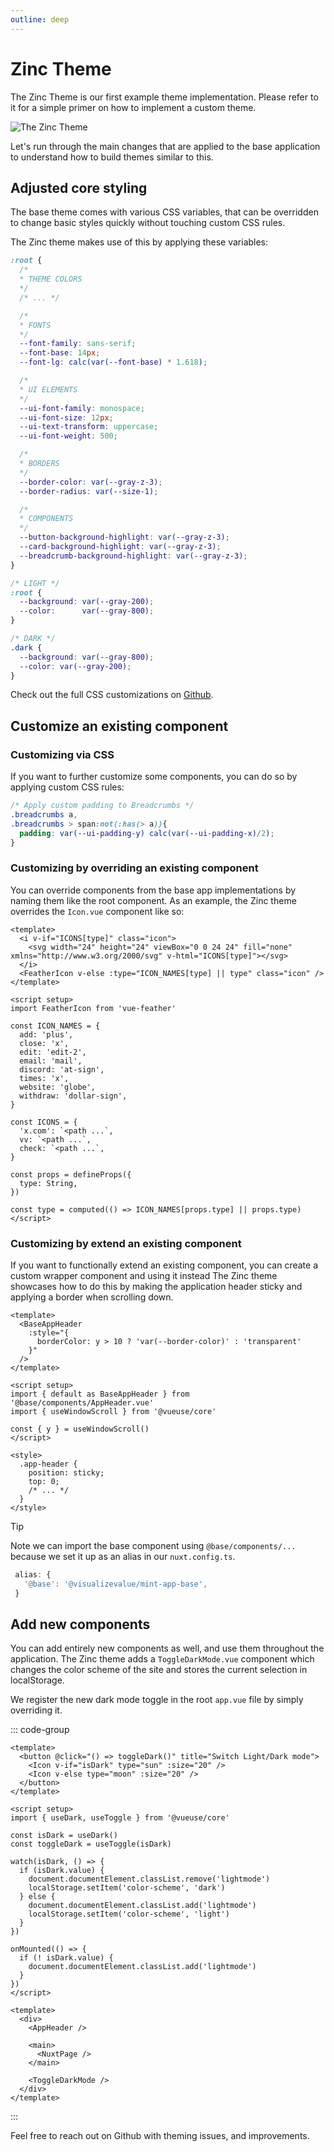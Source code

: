 ```yaml
---
outline: deep
---
```


# Zinc Theme

The Zinc Theme is our first example theme implementation.
Please refer to it for a simple primer on how to implement a custom theme.

![The Zinc Theme](../../assets/zinc-theme.png)

Let's run through the main changes that are applied to the base application
to understand how to build themes similar to this.

## Adjusted core styling

The base theme comes with various CSS variables, that can be overridden
to change basic styles quickly without touching custom CSS rules.

The Zinc theme makes use of this by applying these variables:

```css
:root {
  /*
  * THEME COLORS
  */
  /* ... */

  /*
  * FONTS
  */
  --font-family: sans-serif;
  --font-base: 14px;
  --font-lg: calc(var(--font-base) * 1.618);

  /*
  * UI ELEMENTS
  */
  --ui-font-family: monospace;
  --ui-font-size: 12px;
  --ui-text-transform: uppercase;
  --ui-font-weight: 500;

  /*
  * BORDERS
  */
  --border-color: var(--gray-z-3);
  --border-radius: var(--size-1);

  /*
  * COMPONENTS
  */
  --button-background-highlight: var(--gray-z-3);
  --card-background-highlight: var(--gray-z-3);
  --breadcrumb-background-highlight: var(--gray-z-3);
}

/* LIGHT */
:root {
  --background: var(--gray-200);
  --color:      var(--gray-800);
}

/* DARK */
.dark {
  --background: var(--gray-800);
  --color: var(--gray-200);
}
```

Check out the full CSS customizations on [Github](https://github.com/visualizevalue/mint/blob/main/app/themes/zinc/assets/theme.css).

## Customize an existing component

### Customizing via CSS

If you want to further customize some components, you can do
so by applying custom CSS rules:

```css
/* Apply custom padding to Breadcrumbs */
.breadcrumbs a,
.breadcrumbs > span:not(:has(> a)){
  padding: var(--ui-padding-y) calc(var(--ui-padding-x)/2);
}
```

### Customizing by overriding an existing component

You can override components from the base app implementations
by naming them like the root component. As an example, the
Zinc theme overrides the `Icon.vue` component like so:

```vue
<template>
  <i v-if="ICONS[type]" class="icon">
    <svg width="24" height="24" viewBox="0 0 24 24" fill="none" xmlns="http://www.w3.org/2000/svg" v-html="ICONS[type]"></svg>
  </i>
  <FeatherIcon v-else :type="ICON_NAMES[type] || type" class="icon" />
</template>

<script setup>
import FeatherIcon from 'vue-feather'

const ICON_NAMES = {
  add: 'plus',
  close: 'x',
  edit: 'edit-2',
  email: 'mail',
  discord: 'at-sign',
  times: 'x',
  website: 'globe',
  withdraw: 'dollar-sign',
}

const ICONS = {
  'x.com': `<path ...`,
  vv: `<path ...`,
  check: `<path ...`,
}

const props = defineProps({
  type: String,
})

const type = computed(() => ICON_NAMES[props.type] || props.type)
</script>
```

### Customizing by extend an existing component

If you want to functionally extend an existing component, you
can create a custom wrapper component and using it instead
The Zinc theme showcases how to do this by making the
application header sticky and applying
a border when scrolling down.

```vue
<template>
  <BaseAppHeader
    :style="{
      borderColor: y > 10 ? 'var(--border-color)' : 'transparent'
    }"
  />
</template>

<script setup>
import { default as BaseAppHeader } from '@base/components/AppHeader.vue'
import { useWindowScroll } from '@vueuse/core'

const { y } = useWindowScroll()
</script>

<style>
  .app-header {
    position: sticky;
    top: 0;
    /* ... */
  }
</style>
```

> [!TIP]
> Note we can import the base component using `@base/components/...` because we set it up as an alias in our `nuxt.config.ts`.
> ```ts
>  alias: {
>    '@base': '@visualizevalue/mint-app-base',
>  }
> ```

## Add new components

You can add entirely new components as well, and use them throughout
the application. The Zinc theme adds a `ToggleDarkMode.vue` component
which changes the color scheme of the site and stores
the current selection in localStorage.

We register the new dark mode toggle in the root `app.vue` file
by simply overriding it.

::: code-group

```vue [ToggleDarkMode.vue]
<template>
  <button @click="() => toggleDark()" title="Switch Light/Dark mode">
    <Icon v-if="isDark" type="sun" :size="20" />
    <Icon v-else type="moon" :size="20" />
  </button>
</template>

<script setup>
import { useDark, useToggle } from '@vueuse/core'

const isDark = useDark()
const toggleDark = useToggle(isDark)

watch(isDark, () => {
  if (isDark.value) {
    document.documentElement.classList.remove('lightmode')
    localStorage.setItem('color-scheme', 'dark')
  } else {
    document.documentElement.classList.add('lightmode')
    localStorage.setItem('color-scheme', 'light')
  }
})

onMounted(() => {
  if (! isDark.value) {
    document.documentElement.classList.add('lightmode')
  }
})
</script>
```

```vue{9} [app.vue]
<template>
  <div>
    <AppHeader />

    <main>
      <NuxtPage />
    </main>

    <ToggleDarkMode />
  </div>
</template>
```

:::

Feel free to reach out on Github with theming issues, and improvements.
